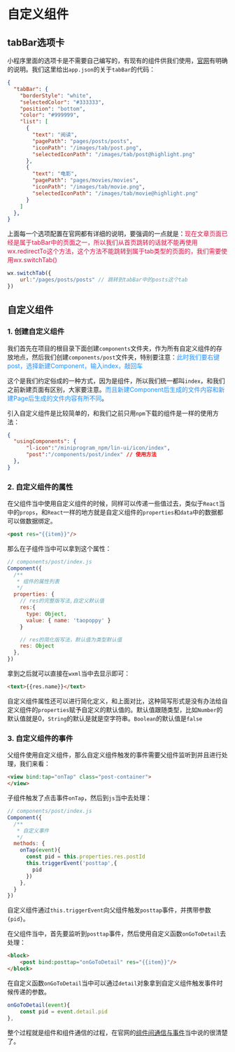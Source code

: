 # 自定义组件

## tabBar选项卡
小程序里面的选项卡是不需要自己编写的，有现有的组件供我们使用，[官网](https://developers.weixin.qq.com/miniprogram/dev/reference/configuration/app.html#tabBar)有明确的说明。我们这里给出`app.json`的关于`tabBar`的代码：
```json
{
  "tabBar": {
    "borderStyle": "white",
    "selectedColor": "#333333",
    "position": "bottom",
    "color": "#999999",
    "list": [
      {
        "text": "阅读",
        "pagePath": "pages/posts/posts",
        "iconPath": "/images/tab/post.png",
        "selectedIconPath": "/images/tab/post@highlight.png"
      },
      {
        "text": "电影",
        "pagePath": "pages/movies/movies",
        "iconPath": "/images/tab/movie.png",
        "selectedIconPath": "/images/tab/movie@highlight.png"
      }
    ]
  },
}
```
上面每一个选项配置在官网都有详细的说明，要强调的一点就是：<font color=#DD1144>现在文章页面已经是属于tabBar中的页面之一，所以我们从首页跳转的话就不能再使用wx.redirectTo这个方法，这个方法不能跳转到属于tab类型的页面的，我们需要使用wx.switchTab()</font>
```javascript
wx.switchTab({
	url:"/pages/posts/posts" // 跳转到tabBar中的posts这个tab
})
```

## 自定义组件
### 1. 创建自定义组件
我们首先在项目的根目录下面创建`components`文件夹，作为所有自定义组件的存放地点，然后我们创建`components/post`文件夹，特别要注意：<font color=#1E90FF>此时我们要右键post，选择新建Component，输入index，敲回车</font>

这个是我们约定俗成的一种方式，因为是组件，所以我们统一都叫`index`，和我们之前新建页面有区别，大家要注意。<font color=#1E90FF>而且新建Component后生成的文件内容和新建Page后生成的文件内容有所不同</font>。

引入自定义组件是比较简单的，和我们之前只用`npm`下载的组件是一样的使用方法：
```json
{
  "usingComponents": {
      "l-icon":"/miniprogram_npm/lin-ui/icon/index",
      "post":"/components/post/index" // 使用方法
  },
}
```
### 2. 自定义组件的属性
在父组件当中使用自定义组件的时候，同样可以传递一些值过去，类似于`React`当中的`props`，和`React`一样的地方就是自定义组件的`properties`和`data`中的数据都可以做数据绑定。
```html
<post res="{{item}}"/>
```
那么在子组件当中可以拿到这个属性：
```javascript
// components/post/index.js
Component({
  /**
   * 组件的属性列表
   */
  properties: {
    // res的完整版写法,自定义默认值
    res:{
      type: Object,
      value: { name: 'taopoppy' }
    }

    // res的简化版写法，默认值为类型默认值
    res: Object
  },
})
```
拿到之后就可以直接在`wxml`当中去显示即可：
```html
<text>{{res.name}}</text>
```
自定义组件属性还可以进行简化定义，和上面对比，这种简写形式是没有办法给自定义组件的`properties`赋予自定义的默认值的。默认值跟随类型，比如`Number`的默认值就是0，`String`的默认是就是空字符串。`Boolean`的默认值是`false`

### 3. 自定义组件的事件
父组件使用自定义组件，那么自定义组件触发的事件需要父组件监听到并且进行处理，我们来看：
```html
<view bind:tap="onTap" class="post-container">
</view>
```
子组件触发了点击事件`onTap`，然后到`js`当中去处理：

```javascript
// components/post/index.js
Component({
  /**
   * 自定义事件
   */
  methods: {
    onTap(event){
      const pid = this.properties.res.postId
      this.triggerEvent('posttap',{
        pid
      })
    },
  }
})
```
自定义组件通过`this.triggerEvent`向父组件触发`posttap`事件，并携带参数`{pid}`。

在父组件当中，首先要监听到`posttap`事件，然后使用自定义函数`onGoToDetail`去处理：
```html
<block>
	<post bind:posttap="onGoToDetail" res="{{item}}"/>
</block>
```
在自定义函数`onGoToDetail`当中可以通过`detail`对象拿到自定义组件触发事件时候传递的参数。
```javascript
onGoToDetail(event){
    const pid = event.detail.pid
},
```

整个过程就是组件和组件通信的过程，在官网的[组件间通信与事件](https://developers.weixin.qq.com/miniprogram/dev/framework/custom-component/events.html#%E8%A7%A6%E5%8F%91%E4%BA%8B%E4%BB%B6)当中说的很清楚了。
